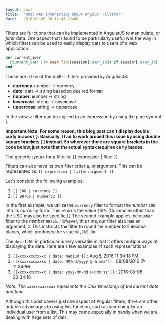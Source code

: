 ```yaml
---
layout: post
title:  "What was interesting about Angular Filters?"
date:   2016-08-09 00:12:43 -0400
---
```


Filters are functions that can be implemented in AngularJS to manipulate, or *filter* data. One aspect that I found to be particularly useful was the way in which filters can be used to easily display data to users of a web application.

```ruby
def current_user
  @current_user ||= User.find(session[:user_id]) if session[:user_id]
end
```

These are a few of the built-in filters provided by AngularJS:

* **currency**: number -> currency
* **date**: date -> string based on desired format
* **number**: number -> string
* **lowercase**: string -> lowercase
* **uppercase**: string -> uppercase

In the view, a filter can be applied to an expression by using the pipe symbol &#124;. 

**Important Note: For some reason, this blog post can't display double curly braces { }. Basically, I had to work around this issue by using double square brackets [ ] instead. So wherever there are square brackets in the code below, just note that the actual syntax requires curly braces.**

The generic syntax for a filter is: &#123;&#123; expression | filter &#125;&#125;.

Filters can also have its own filter criteria, or argument. This can be represented as: `[[ expression | filter:argument ]]`. 

Let's consider the following examples:

1. `[[ 100 | currency ]]`
2. `[[ 98765 | number:2 ]]`

In the first example, we utilize the `currency` filter to format the *number* `100` into its *currency* form. This returns the value `$100`. (Currencies other than the USD may also be specified.) The second example applies the `number` filter to the *number* `98765`. However, this time, our filter also has an argument, `2`. This instructs the filter to round the number to 2 decimal places, which produces the value `98,765.00`.

The `date` filter in particular is very versatile in that it offers multiple ways of displaying the date. Here are a few examples of such representations:

1. `[[xxxxxxxxxxxxx | date:'medium']]` : Aug 8, 2016 11:34:18 PM
2. `[[xxxxxxxxxxxxx | date:'MM/dd/yyyy @ h:mma']]` : 08/08/2016 @ 11:34PM
3. `[[xxxxxxxxxxxxx | date:'yyyy-MM-dd HH:mm:ss']]` : 2016-08-08 23:34:18

*Note: The `xxxxxxxxxxxxx` represents the Unix timestamp of the current date and time.*

Although this post covers just one aspect of Angular filters, there are other notable advantages to using this function, such as searching for an individual user from a list. This may come especially in handy when we are dealing with large sets of data. 

